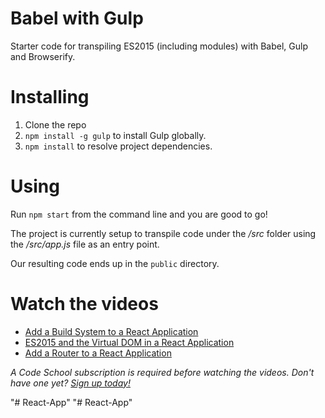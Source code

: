 # Babel with Gulp

Starter code for transpiling ES2015 (including modules) with Babel, Gulp and Browserify.


# Installing

1. Clone the repo
2. `npm install -g gulp` to install Gulp globally.
3. `npm install` to resolve project dependencies.

# Using

Run `npm start` from the command line and you are good to go!

The project is currently setup to transpile code under the _/src_ folder using the _/src/app.js_ file as an entry point.

Our resulting code ends up in the `public` directory.

# Watch the videos
- [Add a Build System to a React Application](https://www.codeschool.com/screencasts/add-a-build-system-to-a-react-application)
- [ES2015 and the Virtual DOM in a React Application](https://www.codeschool.com/screencasts/es2015-and-the-virtual-dom-in-a-react-application)
- [Add a Router to a React Application](https://www.codeschool.com/screencasts/add-a-router-to-a-react-application)

_A Code School subscription is required before watching the videos. Don't have one yet? [Sign up today!](https://www.codeschool.com/pricing)_

"# React-App" 
"# React-App" 
